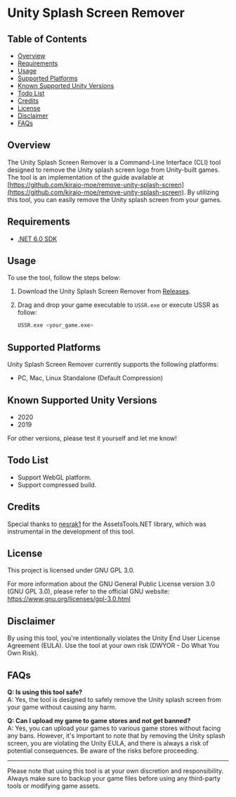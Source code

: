 # Unity Splash Screen Remover

## Table of Contents

- [Overview](#overview)
- [Requirements](#requirements)
- [Usage](#usage)
- [Supported Platforms](#supported-platforms)
- [Known Supported Unity Versions](#known-supported-unity-versions)
- [Todo List](#todo-list)
- [Credits](#credits)
- [License](#license)
- [Disclaimer](#disclaimer)
- [FAQs](#faqs)

## Overview

The Unity Splash Screen Remover is a Command-Line Interface (CLI) tool designed to remove the Unity splash screen logo from Unity-built games. The tool is an implementation of the guide available at [https://github.com/kiraio-moe/remove-unity-splash-screen](https://github.com/kiraio-moe/remove-unity-splash-screen). By utilizing this tool, you can easily remove the Unity splash screen from your games.

## Requirements

- [.NET 6.0 SDK](https://dotnet.microsoft.com/download/dotnet/6.0 ".NET 6.0 SDK")

## Usage

To use the tool, follow the steps below:

1. Download the Unity Splash Screen Remover from [Releases](https://github.com/kiraio-moe/USSR/releases).
2. Drag and drop your game executable to `USSR.exe` or execute USSR as follow:

    ```bash
    USSR.exe <your_game.exe>
    ```

## Supported Platforms

Unity Splash Screen Remover currently supports the following platforms:

- PC, Mac, Linux Standalone (Default Compression)

## Known Supported Unity Versions

- 2020
- 2019

For other versions, please test it yourself and let me know!

## Todo List

- Support WebGL platform.
- Support compressed build.

## Credits

Special thanks to [nesrak1](https://github.com/nesrak1) for the AssetsTools.NET library, which was instrumental in the development of this tool.

## License

This project is licensed under GNU GPL 3.0.

For more information about the GNU General Public License version 3.0 (GNU GPL 3.0), please refer to the official GNU website: <https://www.gnu.org/licenses/gpl-3.0.html>

## Disclaimer

By using this tool, you're intentionally violates the Unity End User License Agreement (EULA). Use the tool at your own risk (DWYOR - Do What You Own Risk).

## FAQs

**Q: Is using this tool safe?**  
A: Yes, the tool is designed to safely remove the Unity splash screen from your game without causing any harm.

**Q: Can I upload my game to game stores and not get banned?**  
A: Yes, you can upload your games to various game stores without facing any bans. However, it's important to note that by removing the Unity splash screen, you are violating the Unity EULA, and there is always a risk of potential consequences. Be aware of the risks before proceeding.

---

Please note that using this tool is at your own discretion and responsibility. Always make sure to backup your game files before using any third-party tools or modifying game assets.
